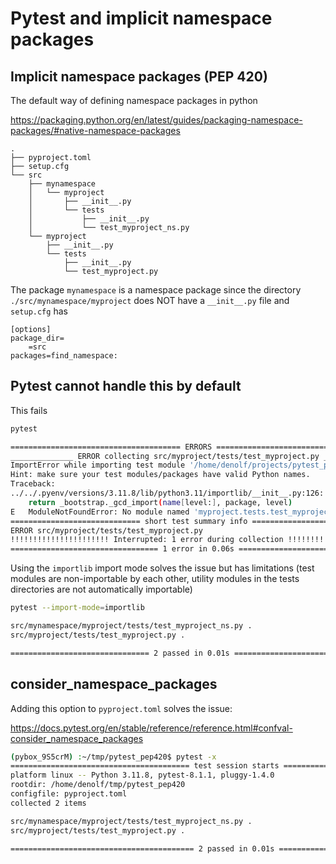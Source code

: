 # Pytest and implicit namespace packages

## Implicit namespace packages (PEP 420)

The default way of defining namespace packages in python

https://packaging.python.org/en/latest/guides/packaging-namespace-packages/#native-namespace-packages

```
.
├── pyproject.toml
├── setup.cfg
└── src
    ├── mynamespace
    │   └── myproject
    │       ├── __init__.py
    │       └── tests
    │           ├── __init__.py
    │           └── test_myproject_ns.py
    └── myproject
        ├── __init__.py
        └── tests
            ├── __init__.py
            └── test_myproject.py
```

The package `mynamespace` is a namespace package since the directory `./src/mynamespace/myproject`
does NOT have a `__init__.py` file and `setup.cfg` has

```
[options]
package_dir=
	=src
packages=find_namespace:
```

## Pytest cannot handle this by default

This fails

```bash
pytest

====================================== ERRORS ======================================
______________ ERROR collecting src/myproject/tests/test_myproject.py ______________
ImportError while importing test module '/home/denolf/projects/pytest_pep420/src/myproject/tests/test_myproject.py'.
Hint: make sure your test modules/packages have valid Python names.
Traceback:
../../.pyenv/versions/3.11.8/lib/python3.11/importlib/__init__.py:126: in import_module
    return _bootstrap._gcd_import(name[level:], package, level)
E   ModuleNotFoundError: No module named 'myproject.tests.test_myproject'
============================= short test summary info ==============================
ERROR src/myproject/tests/test_myproject.py
!!!!!!!!!!!!!!!!!!!!!! Interrupted: 1 error during collection !!!!!!!!!!!!!!!!!!!!!!
================================= 1 error in 0.06s =================================
```

Using the `importlib` import mode solves the issue but has limitations (test modules
are non-importable by each other, utility modules in the tests directories are not
automatically importable)

```bash
pytest --import-mode=importlib

src/mynamespace/myproject/tests/test_myproject_ns.py .                    [ 50%]
src/myproject/tests/test_myproject.py .                                   [100%]

=============================== 2 passed in 0.01s ===============================
```

## consider_namespace_packages

Adding this option to `pyproject.toml` solves the issue:

https://docs.pytest.org/en/stable/reference/reference.html#confval-consider_namespace_packages


```bash
(pybox_9S5crM) :~/tmp/pytest_pep420$ pytest -x
======================================== test session starts =========================================
platform linux -- Python 3.11.8, pytest-8.1.1, pluggy-1.4.0
rootdir: /home/denolf/tmp/pytest_pep420
configfile: pyproject.toml
collected 2 items                                                                                    

src/mynamespace/myproject/tests/test_myproject_ns.py .                                         [ 50%]
src/myproject/tests/test_myproject.py .                                                        [100%]

========================================= 2 passed in 0.01s ==========================================
```
